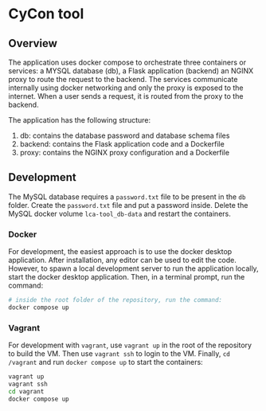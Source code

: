 # CyCon tool

## Overview 
The application uses docker compose to orchestrate three containers or services:  a MYSQL database (db), a Flask application (backend) an NGINX proxy to route the request to the backend. The services communicate internally using docker networking and only the proxy is exposed to the internet. When a user sends a request, it is routed from the proxy to the backend.

The application has the following structure:
1. db: contains the database password and database schema files
2. backend: contains the Flask application code and a Dockerfile
3. proxy: contains the NGINX proxy configuration and a Dockerfile

## Development

The MySQL database requires a `password.txt` file to be present in the `db` folder. Create the `password.txt` file and put a password inside. Delete the MySQL docker volume `lca-tool_db-data` and restart the containers.

### Docker
For development, the easiest approach is to use the docker desktop application. After installation, any editor can be used to edit the code. However, to spawn a local development server to run the application locally, start the docker desktop application. Then, in a terminal prompt, run the command:

```bash
# inside the root folder of the repository, run the command:
docker compose up
```

### Vagrant 
For development with `vagrant`, use `vagrant up` in the root of the repository to build the VM.
Then use `vagrant ssh` to login to the VM. Finally, `cd /vagrant` and run `docker compose up` to start the containers:
```bash
vagrant up
vagrant ssh
cd vagrant
docker compose up
```
